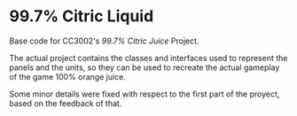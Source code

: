 <!-- 1.0.3-b1 -->
# 99.7% Citric Liquid

Base code for CC3002's *99.7% Citric Juice* Project.

The actual project contains the classes and interfaces used to represent the panels
and the units, so they can be used to recreate the actual gameplay of the game
100% orange juice.

Some minor details were fixed with respect to the first part of the proyect, based
on the feedback of that.